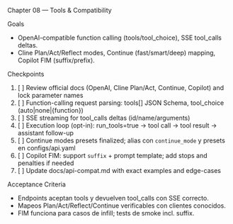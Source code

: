 Chapter 08 — Tools & Compatibility

Goals
- OpenAI-compatible function calling (tools/tool_choice), SSE tool_calls deltas.
- Cline Plan/Act/Reflect modes, Continue (fast/smart/deep) mapping, Copilot FIM (suffix/prefix).

Checkpoints
1. [ ] Review official docs (OpenAI, Cline Plan/Act, Continue, Copilot) and lock parameter names
2. [ ] Function-calling request parsing: tools[] JSON Schema, tool_choice (auto|none|{function})
3. [ ] SSE streaming for tool_calls deltas (id/name/arguments)
4. [ ] Execution loop (opt-in): run_tools=true → tool call → tool result → assistant follow-up
5. [ ] Continue modes presets finalized; alias con `continue_mode` y presets en configs/api.yaml
6. [ ] Copilot FIM: support `suffix` + prompt template; add stops and penalties if needed
7. [ ] Update docs/api-compat.md with exact examples and edge-cases

Acceptance Criteria
- Endpoints aceptan tools y devuelven tool_calls con SSE correcto.
- Mapeos Plan/Act/Reflect/Continue verificables con clientes conocidos.
- FIM funciona para casos de infill; tests de smoke incl. suffix.

